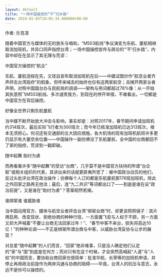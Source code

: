 ```yaml
---
layout: default
title: "一场中国操控的“不”归乡路"
date: 2018-02-05T10:05:34.000000+08:00
---
```


作者: 乐克凛

随着中国官方与媒体的无的放矢与唱和，“M503航线”争议演变为东航、厦航相继取消加班机，并异口同声指控台湾；一场中国操控宣传与舆论的“‘不’归乡路”，内容中却在在显示了其无理与荒谬：

中国官方操控的“航企”

东航、厦航违规在先，又径自宣布取消加班机在后——中媒试图炒作“航空业者齐声抨击台湾政府”的假象，但呼来喊去的始终也仅有这两家航空；且摊开两家业者声明，对照中国国台办与民航局的调调——架构与用词都超过78%像：从一开始其执意照飞M503航线、多次谴责我方，到现在的停开举措，不难看出，一切都是中国官方在背后操控。

好像全世界只剩东航厦航

当中媒不断开始放大冲击与影响，事实却是：对照2017年，春节期间申请加班机约314班次，最后实际飞行者为300班次；而今年已核准加班机已达313班次，根本无须担心。何况还有交通部的五大因应措施，各大机场的现有加班机航班许多更仍显示有大量空余位置——中国操作一副彷佛没了东航厦航，全中国的台商都回不了家的指控，荒谬到一戳即破。

随中起舞  助纣为虐

而再看看许多“随中起舞”的受访“台商”，几乎莫不是中国官方扶持的所谓“台企联”或相关组织的代表，其讲出来的话就更匪夷所思了：被中国政治动员的他们，反过头批评台湾在政治操作；彷佛每个人订的都是东航厦航那176班加班机，除此之外回家之路再无他法；最后，连“九二共识”等词都出口了——到底是谁在设“政治前提”，又是谁在“助纣为虐”？答案昭然若揭。

谁绑架谁  谁威胁谁

当中国动用官方、媒体与航空业者抨击台湾“绑架台商”时，却更该照照镜子：其片用启用、改变现状、拒绝协商的种种行径，一方面置飞安与人权于不顾，另一方面又却大声喊着“不要让台商无法回家过年！”、“春节中客不来台，损失将高达10亿！”的种种论调——不正是绑架所谓台商与中客，以威胁台湾妥协与让步的展现？

对总爱“随中起舞”的人们而言，“回家”绝非难事，只是没人确定他们认定的“家”与“国”到底是在何方；而对只有在这个时候，才会突然高喊起“人道”与“人权”的中国而言，要协助台商回家也很简单：批准华航、长荣等的加班机申请，并停止再用政治前提作为两岸沟通与协商的阻碍——毕竟，台湾人的抗压与意志，永远不是你可以操控的。

